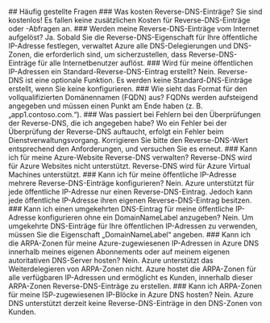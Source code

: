 <BR>
## Häufig gestellte Fragen 
### Was kosten Reverse-DNS-Einträge?
Sie sind kostenlos! Es fallen keine zusätzlichen Kosten für Reverse-DNS-Einträge oder -Abfragen an.
### Werden meine Reverse-DNS-Einträge vom Internet aufgelöst?
Ja. Sobald Sie die Reverse-DNS-Eigenschaft für Ihre öffentliche IP-Adresse festlegen, verwaltet Azure alle DNS-Delegierungen und DNS-Zonen, die erforderlich sind, um sicherzustellen, dass Reverse-DNS-Einträge für alle Internetbenutzer auflöst.
### Wird für meine öffentlichen IP-Adressen ein Standard-Reverse-DNS-Eintrag erstellt?
Nein. Reverse-DNS ist eine optionale Funktion. Es werden keine Standard-DNS-Einträge erstellt, wenn Sie keine konfigurieren.
### Wie sieht das Format für den vollqualifizierten Domänennamen (FQDN) aus?
FQDNs werden aufsteigend angegeben und müssen einen Punkt am Ende haben (z. B. „app1.contoso.com.“).
### Was passiert bei Fehlern bei den Überprüfungen der Reverse-DNS, die ich angegeben habe?
Wo ein Fehler bei der Überprüfung der Reverse-DNS auftaucht, erfolgt ein Fehler beim Dienstverwaltungsvorgang. Korrigieren Sie bitte den Reverse-DNS-Wert entsprechend den Anforderungen, und versuchen Sie es erneut.
### Kann ich für meine Azure-Website Reverse-DNS verwalten?
Reverse-DNS wird für Azure Websites nicht unterstützt. Reverse-DNS wird für Azure Virtual Machines unterstützt.
### Kann ich für meine öffentliche IP-Adresse mehrere Reverse-DNS-Einträge konfigurieren?
Nein. Azure unterstützt für jede öffentliche IP-Adresse nur einen Reverse-DNS-Eintrag. Jedoch kann jede öffentliche IP-Adresse ihren eigenen Reverse-DNS-Eintrag besitzen.
### Kann ich einen umgekehrten DNS-Eintrag für meine öffentliche IP-Adresse konfigurieren ohne ein DomainNameLabel anzugeben?
Nein. Um umgekehrte DNS-Einträge für Ihre öffentlichen IP-Adressen zu verwenden, müssen Sie die Eigenschaft „DomainNameLabel“ angeben.
### Kann ich die ARPA-Zonen für meine Azure-zugewiesenen IP-Adressen in Azure DNS innerhalb meines eigenen Abonnements oder auf meinem eigenen autoritativen DNS-Server hosten?
Nein. Azure unterstützt das Weiterdelegieren von ARPA-Zonen nicht. Azure hostet die ARPA-Zonen für alle verfügbaren IP-Adressen und ermöglicht es Kunden, innerhalb dieser ARPA-Zonen Reverse-DNS-Einträge zu erstellen.
### Kann ich ARPA-Zonen für meine ISP-zugewiesenen IP-Blöcke in Azure DNS hosten?
Nein. Azure DNS unterstützt derzeit keine Reverse-DNS-Einträge in den DNS-Zonen von Kunden.

<!---HONumber=AcomDC_0316_2016-->